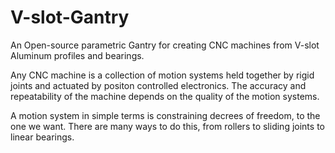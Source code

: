 # V-slot-Gantry
An Open-source parametric Gantry for creating CNC machines from V-slot Aluminum profiles and bearings.

Any CNC machine is a collection of motion systems held together by rigid joints and actuated by positon controlled electronics. The accuracy and repeatability of the machine depends on the quality of the motion systems.

A motion system in simple terms is constraining decrees of freedom, to the one we want. There are many ways to do this, from rollers to sliding joints to linear bearings.